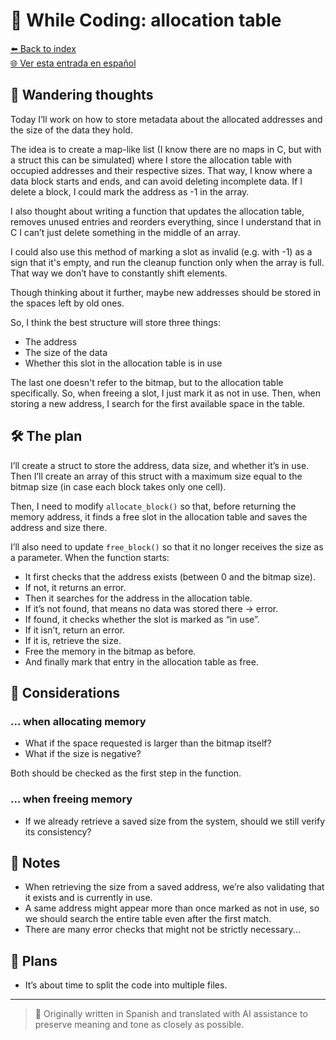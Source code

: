 # 🧠 While Coding: allocation table

[⬅️ Back to index](../journal_index.md)  
[🌐 Ver esta entrada en español](../../es/entries/2025-07-29_allolab.es.md)

## 🤔 Wandering thoughts

Today I’ll work on how to store metadata about the allocated addresses and the size of the data they hold.

The idea is to create a map-like list (I know there are no maps in C, but with a struct this can be simulated) where I store the allocation table with occupied addresses and their respective sizes. That way, I know where a data block starts and ends, and can avoid deleting incomplete data. If I delete a block, I could mark the address as -1 in the array.

I also thought about writing a function that updates the allocation table, removes unused entries and reorders everything, since I understand that in C I can’t just delete something in the middle of an array.

I could also use this method of marking a slot as invalid (e.g. with -1) as a sign that it's empty, and run the cleanup function only when the array is full. That way we don’t have to constantly shift elements.

Though thinking about it further, maybe new addresses should be stored in the spaces left by old ones.

So, I think the best structure will store three things:

* The address
* The size of the data
* Whether this slot in the allocation table is in use

The last one doesn't refer to the bitmap, but to the allocation table specifically. So, when freeing a slot, I just mark it as not in use. Then, when storing a new address, I search for the first available space in the table.

## 🛠️ The plan

I’ll create a struct to store the address, data size, and whether it’s in use. Then I’ll create an array of this struct with a maximum size equal to the bitmap size (in case each block takes only one cell).

Then, I need to modify `allocate_block()` so that, before returning the memory address, it finds a free slot in the allocation table and saves the address and size there.

I’ll also need to update `free_block()` so that it no longer receives the size as a parameter. When the function starts:

* It first checks that the address exists (between 0 and the bitmap size).
* If not, it returns an error.
* Then it searches for the address in the allocation table.
* If it’s not found, that means no data was stored there → error.
* If found, it checks whether the slot is marked as “in use”.
* If it isn’t, return an error.
* If it is, retrieve the size.
* Free the memory in the bitmap as before.
* And finally mark that entry in the allocation table as free.

## 📌 Considerations

### ... when allocating memory

* What if the space requested is larger than the bitmap itself?
* What if the size is negative?

Both should be checked as the first step in the function.

### ... when freeing memory

* If we already retrieve a saved size from the system, should we still verify its consistency?

## 📝 Notes

* When retrieving the size from a saved address, we’re also validating that it exists and is currently in use.
* A same address might appear more than once marked as not in use, so we should search the entire table even after the first match.
* There are many error checks that might not be strictly necessary...

## 🔧 Plans

* It’s about time to split the code into multiple files.

---

> 📝 Originally written in Spanish and translated with AI assistance to preserve meaning and tone as closely as possible.